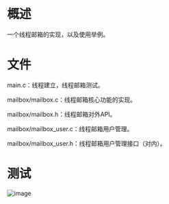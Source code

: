 # 概述

一个线程邮箱的实现，以及使用举例。

# 文件

main.c：线程建立，线程邮箱测试。

mailbox/mailbox.c：线程邮箱核心功能的实现。

mailbox/mailbox.h：线程邮箱对外API。

mailbox/mailbox_user.c：线程邮箱用户管理。

mailbox/mailbox_user.h：线程邮箱用户管理接口（对内）。

# 测试

![image](https://github.com/Jonny-hzy/IPC-DEMO/assets/31642597/90c6a2c8-2c40-40d0-a7ef-8fd1bbd0e7e6)
